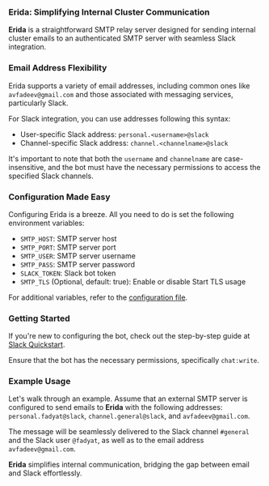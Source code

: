 ### Erida: Simplifying Internal Cluster Communication

**Erida** is a straightforward SMTP relay server designed for sending internal cluster emails to an authenticated SMTP
server with seamless Slack integration.

### Email Address Flexibility

Erida supports a variety of email addresses, including common ones like `avfadeev@gmail.com` and those associated with
messaging services, particularly Slack.

For Slack integration, you can use addresses following this syntax:

- User-specific Slack address: `personal.<username>@slack`
- Channel-specific Slack address: `channel.<channelname>@slack`

It's important to note that both the `username` and `channelname` are case-insensitive, and the bot must have the
necessary
permissions to access the specified Slack channels.

### Configuration Made Easy

Configuring Erida is a breeze. All you need to do is set the following environment variables:

- `SMTP_HOST`: SMTP server host
- `SMTP_PORT`: SMTP server port
- `SMTP_USER`: SMTP server username
- `SMTP_PASS`: SMTP server password
- `SLACK_TOKEN`: Slack bot token
- `SMTP_TLS` (Optional, default: true): Enable or disable Start TLS usage

For additional variables, refer to the [configuration file](internal/config.go).

### Getting Started

If you're new to configuring the bot, check out the step-by-step guide
at [Slack Quickstart](https://api.slack.com/start/quickstart).

Ensure that the bot has the necessary permissions, specifically `chat:write`.

### Example Usage

Let's walk through an example. Assume that an external SMTP server is configured to send emails to **Erida** with the
following addresses: `personal.fadyat@slack`, `channel.general@slack`, and `avfadeev@gmail.com`.

The message will be seamlessly delivered to the Slack channel `#general` and the Slack user `@fadyat`, as well as to the
email address `avfadeev@gmail.com`.

**Erida** simplifies internal communication, bridging the gap between email and Slack effortlessly.

